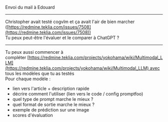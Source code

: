 Envoi du mail à Edouard
***
Christopher avait testé cogvlm et ça avait l'air de bien marcher ([https://redmine.teklia.com/issues/7508](https://redmine.teklia.com/issues/7508))  
Tu peux peut-être l'évaluer et le comparer à ChatGPT ?
***
Tu peux aussi commencer à compléter [https://redmine.teklia.com/projects/yokohama/wiki/Multimodal_LLM](https://redmine.teklia.com/projects/yokohama/wiki/Multimodal_LLM) avec tous les modèles que tu as testés  
Pour chaque modèle :  

- lien vers l'article + description rapide
- décrire comment l'utiliser (lien vers le code / config promptfoo)
- quel type de prompt marche le mieux ?
- quel format de sortie marche le mieux ?
- exemple de prédiction sur une image
- scores d'évaluation